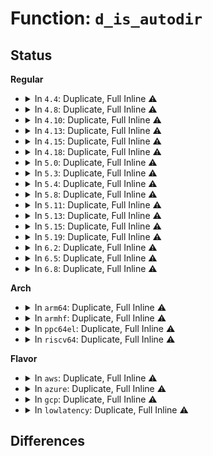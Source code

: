 # Function: <code>d_is_autodir</code>

## Status
<b>Regular</b>
<ul>
<li>
<details>
<summary>In <code>4.4</code>: Duplicate, Full Inline ⚠️</summary>

**Collision:** Static Duplication

**Inline:** Full

**Transformation:** False

**Instances:**

```
In mm/shmem.c (0)
Location: include/linux/dcache.h:430
Inline: True
```
```
In fs/namei.c (0)
Location: include/linux/dcache.h:430
Inline: True
```
```
In fs/namespace.c (0)
Location: include/linux/dcache.h:430
Inline: True
```
```
In fs/libfs.c (0)
Location: include/linux/dcache.h:430
Inline: True
```
```
In fs/notify/fanotify/fanotify.c (0)
Location: include/linux/dcache.h:430
Inline: True
```
```
In fs/ecryptfs/file.c (0)
Location: include/linux/dcache.h:430
Inline: True
```
```
In fs/ecryptfs/inode.c (0)
Location: include/linux/dcache.h:430
Inline: True
```
```
In fs/exportfs/expfs.c (0)
Location: include/linux/dcache.h:430
Inline: True
```
```
In fs/fuse/dir.c (0)
Location: include/linux/dcache.h:430
Inline: True
```
```
In fs/debugfs/inode.c (0)
Location: include/linux/dcache.h:430
Inline: True
```
```
In security/inode.c (0)
Location: include/linux/dcache.h:430
Inline: True
```
```
In security/selinux/hooks.c (0)
Location: include/linux/dcache.h:430
Inline: True
```
```
In security/tomoyo/file.c (0)
Location: include/linux/dcache.h:430
Inline: True
```
</details>
</li>
<li>
<details>
<summary>In <code>4.8</code>: Duplicate, Full Inline ⚠️</summary>

**Collision:** Static Duplication

**Inline:** Full

**Transformation:** False

**Instances:**

```
In mm/shmem.c (0)
Location: include/linux/dcache.h:404
Inline: True
```
```
In fs/namei.c (0)
Location: include/linux/dcache.h:404
Inline: True
```
```
In fs/namespace.c (0)
Location: include/linux/dcache.h:404
Inline: True
```
```
In fs/libfs.c (0)
Location: include/linux/dcache.h:404
Inline: True
```
```
In fs/notify/fanotify/fanotify.c (0)
Location: include/linux/dcache.h:404
Inline: True
```
```
In fs/ecryptfs/inode.c (0)
Location: include/linux/dcache.h:404
Inline: True
```
```
In fs/exportfs/expfs.c (0)
Location: include/linux/dcache.h:404
Inline: True
```
```
In fs/fuse/dir.c (0)
Location: include/linux/dcache.h:404
Inline: True
```
```
In fs/debugfs/inode.c (0)
Location: include/linux/dcache.h:404
Inline: True
```
```
In security/inode.c (0)
Location: include/linux/dcache.h:404
Inline: True
```
```
In security/selinux/hooks.c (0)
Location: include/linux/dcache.h:404
Inline: True
```
```
In security/tomoyo/file.c (0)
Location: include/linux/dcache.h:404
Inline: True
```
</details>
</li>
<li>
<details>
<summary>In <code>4.10</code>: Duplicate, Full Inline ⚠️</summary>

**Collision:** Static Duplication

**Inline:** Full

**Transformation:** False

**Instances:**

```
In mm/shmem.c (0)
Location: include/linux/dcache.h:404
Inline: True
```
```
In fs/namei.c (0)
Location: include/linux/dcache.h:404
Inline: True
```
```
In fs/namespace.c (0)
Location: include/linux/dcache.h:404
Inline: True
```
```
In fs/libfs.c (0)
Location: include/linux/dcache.h:404
Inline: True
```
```
In fs/notify/fanotify/fanotify.c (0)
Location: include/linux/dcache.h:404
Inline: True
```
```
In fs/ecryptfs/inode.c (0)
Location: include/linux/dcache.h:404
Inline: True
```
```
In fs/exportfs/expfs.c (0)
Location: include/linux/dcache.h:404
Inline: True
```
```
In fs/fuse/dir.c (0)
Location: include/linux/dcache.h:404
Inline: True
```
```
In fs/debugfs/inode.c (0)
Location: include/linux/dcache.h:404
Inline: True
```
```
In security/inode.c (0)
Location: include/linux/dcache.h:404
Inline: True
```
```
In security/selinux/hooks.c (0)
Location: include/linux/dcache.h:404
Inline: True
```
```
In security/tomoyo/file.c (0)
Location: include/linux/dcache.h:404
Inline: True
```
</details>
</li>
<li>
<details>
<summary>In <code>4.13</code>: Duplicate, Full Inline ⚠️</summary>

**Collision:** Static Duplication

**Inline:** Full

**Transformation:** False

**Instances:**

```
In mm/shmem.c (0)
Location: include/linux/dcache.h:410
Inline: True
```
```
In fs/namei.c (0)
Location: include/linux/dcache.h:410
Inline: True
```
```
In fs/namespace.c (0)
Location: include/linux/dcache.h:410
Inline: True
```
```
In fs/libfs.c (0)
Location: include/linux/dcache.h:410
Inline: True
```
```
In fs/notify/fanotify/fanotify.c (0)
Location: include/linux/dcache.h:410
Inline: True
```
```
In fs/ecryptfs/inode.c (0)
Location: include/linux/dcache.h:410
Inline: True
```
```
In fs/exportfs/expfs.c (0)
Location: include/linux/dcache.h:410
Inline: True
```
```
In fs/fuse/dir.c (0)
Location: include/linux/dcache.h:410
Inline: True
```
```
In fs/debugfs/inode.c (0)
Location: include/linux/dcache.h:410
Inline: True
```
```
In security/inode.c (0)
Location: include/linux/dcache.h:410
Inline: True
```
```
In security/selinux/hooks.c (0)
Location: include/linux/dcache.h:410
Inline: True
```
```
In security/tomoyo/file.c (0)
Location: include/linux/dcache.h:410
Inline: True
```
```
In security/apparmor/apparmorfs.c (0)
Location: include/linux/dcache.h:410
Inline: True
```
</details>
</li>
<li>
<details>
<summary>In <code>4.15</code>: Duplicate, Full Inline ⚠️</summary>

**Collision:** Static Duplication

**Inline:** Full

**Transformation:** False

**Instances:**

```
In mm/shmem.c (0)
Location: include/linux/dcache.h:411
Inline: True
```
```
In fs/namei.c (0)
Location: include/linux/dcache.h:411
Inline: True
```
```
In fs/namespace.c (0)
Location: include/linux/dcache.h:411
Inline: True
```
```
In fs/libfs.c (0)
Location: include/linux/dcache.h:411
Inline: True
```
```
In fs/notify/fanotify/fanotify.c (0)
Location: include/linux/dcache.h:411
Inline: True
```
```
In fs/ecryptfs/inode.c (0)
Location: include/linux/dcache.h:411
Inline: True
```
```
In fs/exportfs/expfs.c (0)
Location: include/linux/dcache.h:411
Inline: True
```
```
In fs/fuse/dir.c (0)
Location: include/linux/dcache.h:411
Inline: True
```
```
In fs/debugfs/inode.c (0)
Location: include/linux/dcache.h:411
Inline: True
```
```
In security/inode.c (0)
Location: include/linux/dcache.h:411
Inline: True
```
```
In security/selinux/hooks.c (0)
Location: include/linux/dcache.h:411
Inline: True
```
```
In security/tomoyo/file.c (0)
Location: include/linux/dcache.h:411
Inline: True
```
```
In security/apparmor/apparmorfs.c (0)
Location: include/linux/dcache.h:411
Inline: True
```
</details>
</li>
<li>
<details>
<summary>In <code>4.18</code>: Duplicate, Full Inline ⚠️</summary>

**Collision:** Static Duplication

**Inline:** Full

**Transformation:** False

**Instances:**

```
In mm/shmem.c (0)
Location: include/linux/dcache.h:412
Inline: True
```
```
In fs/namei.c (0)
Location: include/linux/dcache.h:412
Inline: True
```
```
In fs/dcache.c (0)
Location: include/linux/dcache.h:412
Inline: True
```
```
In fs/namespace.c (0)
Location: include/linux/dcache.h:412
Inline: True
```
```
In fs/libfs.c (0)
Location: include/linux/dcache.h:412
Inline: True
```
```
In fs/notify/fanotify/fanotify.c (0)
Location: include/linux/dcache.h:412
Inline: True
```
```
In fs/ecryptfs/inode.c (0)
Location: include/linux/dcache.h:412
Inline: True
```
```
In fs/exportfs/expfs.c (0)
Location: include/linux/dcache.h:412
Inline: True
```
```
In fs/fuse/dir.c (0)
Location: include/linux/dcache.h:412
Inline: True
```
```
In fs/debugfs/inode.c (0)
Location: include/linux/dcache.h:412
Inline: True
```
```
In security/inode.c (0)
Location: include/linux/dcache.h:412
Inline: True
```
```
In security/selinux/hooks.c (0)
Location: include/linux/dcache.h:412
Inline: True
```
```
In security/tomoyo/file.c (0)
Location: include/linux/dcache.h:412
Inline: True
```
```
In security/apparmor/apparmorfs.c (0)
Location: include/linux/dcache.h:412
Inline: True
```
</details>
</li>
<li>
<details>
<summary>In <code>5.0</code>: Duplicate, Full Inline ⚠️</summary>

**Collision:** Static Duplication

**Inline:** Full

**Transformation:** False

**Instances:**

```
In mm/shmem.c (0)
Location: include/linux/dcache.h:409
Inline: True
```
```
In fs/namei.c (0)
Location: include/linux/dcache.h:409
Inline: True
```
```
In fs/dcache.c (0)
Location: include/linux/dcache.h:409
Inline: True
```
```
In fs/namespace.c (0)
Location: include/linux/dcache.h:409
Inline: True
```
```
In fs/libfs.c (0)
Location: include/linux/dcache.h:409
Inline: True
```
```
In fs/notify/fanotify/fanotify.c (0)
Location: include/linux/dcache.h:409
Inline: True
```
```
In fs/ecryptfs/inode.c (0)
Location: include/linux/dcache.h:409
Inline: True
```
```
In fs/exportfs/expfs.c (0)
Location: include/linux/dcache.h:409
Inline: True
```
```
In fs/fuse/dir.c (0)
Location: include/linux/dcache.h:409
Inline: True
```
```
In fs/debugfs/inode.c (0)
Location: include/linux/dcache.h:409
Inline: True
```
```
In security/inode.c (0)
Location: include/linux/dcache.h:409
Inline: True
```
```
In security/selinux/hooks.c (0)
Location: include/linux/dcache.h:409
Inline: True
```
```
In security/tomoyo/file.c (0)
Location: include/linux/dcache.h:409
Inline: True
```
```
In security/apparmor/apparmorfs.c (0)
Location: include/linux/dcache.h:409
Inline: True
```
</details>
</li>
<li>
<details>
<summary>In <code>5.3</code>: Duplicate, Full Inline ⚠️</summary>

**Collision:** Static Duplication

**Inline:** Full

**Transformation:** False

**Instances:**

```
In mm/shmem.c (0)
Location: include/linux/dcache.h:407
Inline: True
```
```
In fs/namei.c (0)
Location: include/linux/dcache.h:407
Inline: True
```
```
In fs/namespace.c (0)
Location: include/linux/dcache.h:407
Inline: True
```
```
In fs/libfs.c (0)
Location: include/linux/dcache.h:407
Inline: True
```
```
In fs/ecryptfs/inode.c (0)
Location: include/linux/dcache.h:407
Inline: True
```
```
In fs/exportfs/expfs.c (0)
Location: include/linux/dcache.h:407
Inline: True
```
```
In fs/fuse/dir.c (0)
Location: include/linux/dcache.h:407
Inline: True
```
```
In fs/debugfs/inode.c (0)
Location: include/linux/dcache.h:407
Inline: True
```
```
In security/inode.c (0)
Location: include/linux/dcache.h:407
Inline: True
```
```
In security/selinux/hooks.c (0)
Location: include/linux/dcache.h:407
Inline: True
```
```
In security/tomoyo/file.c (0)
Location: include/linux/dcache.h:407
Inline: True
```
```
In security/apparmor/apparmorfs.c (0)
Location: include/linux/dcache.h:407
Inline: True
```
</details>
</li>
<li>
<details>
<summary>In <code>5.4</code>: Duplicate, Full Inline ⚠️</summary>

**Collision:** Static Duplication

**Inline:** Full

**Transformation:** False

**Instances:**

```
In mm/shmem.c (0)
Location: include/linux/dcache.h:407
Inline: True
```
```
In fs/namei.c (0)
Location: include/linux/dcache.h:407
Inline: True
```
```
In fs/namespace.c (0)
Location: include/linux/dcache.h:407
Inline: True
```
```
In fs/libfs.c (0)
Location: include/linux/dcache.h:407
Inline: True
```
```
In fs/ecryptfs/inode.c (0)
Location: include/linux/dcache.h:407
Inline: True
```
```
In fs/exportfs/expfs.c (0)
Location: include/linux/dcache.h:407
Inline: True
```
```
In fs/fuse/dir.c (0)
Location: include/linux/dcache.h:407
Inline: True
```
```
In fs/debugfs/inode.c (0)
Location: include/linux/dcache.h:407
Inline: True
```
```
In security/inode.c (0)
Location: include/linux/dcache.h:407
Inline: True
```
```
In security/selinux/hooks.c (0)
Location: include/linux/dcache.h:407
Inline: True
```
```
In security/tomoyo/file.c (0)
Location: include/linux/dcache.h:407
Inline: True
```
```
In security/apparmor/apparmorfs.c (0)
Location: include/linux/dcache.h:407
Inline: True
```
</details>
</li>
<li>
<details>
<summary>In <code>5.8</code>: Duplicate, Full Inline ⚠️</summary>

**Collision:** Static Duplication

**Inline:** Full

**Transformation:** False

**Instances:**

```
In mm/shmem.c (0)
Location: include/linux/dcache.h:409
Inline: True
```
```
In fs/namei.c (0)
Location: include/linux/dcache.h:409
Inline: True
```
```
In fs/namespace.c (0)
Location: include/linux/dcache.h:409
Inline: True
```
```
In fs/libfs.c (0)
Location: include/linux/dcache.h:409
Inline: True
```
```
In fs/ecryptfs/inode.c (0)
Location: include/linux/dcache.h:409
Inline: True
```
```
In fs/exportfs/expfs.c (0)
Location: include/linux/dcache.h:409
Inline: True
```
```
In fs/fuse/dir.c (0)
Location: include/linux/dcache.h:409
Inline: True
```
```
In fs/debugfs/inode.c (0)
Location: include/linux/dcache.h:409
Inline: True
```
```
In security/inode.c (0)
Location: include/linux/dcache.h:409
Inline: True
```
```
In security/selinux/hooks.c (0)
Location: include/linux/dcache.h:409
Inline: True
```
```
In security/tomoyo/file.c (0)
Location: include/linux/dcache.h:409
Inline: True
```
```
In security/apparmor/apparmorfs.c (0)
Location: include/linux/dcache.h:409
Inline: True
```
</details>
</li>
<li>
<details>
<summary>In <code>5.11</code>: Duplicate, Full Inline ⚠️</summary>

**Collision:** Static Duplication

**Inline:** Full

**Transformation:** False

**Instances:**

```
In mm/shmem.c (0)
Location: include/linux/dcache.h:410
Inline: True
```
```
In fs/namei.c (0)
Location: include/linux/dcache.h:410
Inline: True
```
```
In fs/namespace.c (0)
Location: include/linux/dcache.h:410
Inline: True
```
```
In fs/libfs.c (0)
Location: include/linux/dcache.h:410
Inline: True
```
```
In fs/ecryptfs/inode.c (0)
Location: include/linux/dcache.h:410
Inline: True
```
```
In fs/exportfs/expfs.c (0)
Location: include/linux/dcache.h:410
Inline: True
```
```
In fs/fuse/dir.c (0)
Location: include/linux/dcache.h:410
Inline: True
```
```
In fs/debugfs/inode.c (0)
Location: include/linux/dcache.h:410
Inline: True
```
```
In security/inode.c (0)
Location: include/linux/dcache.h:410
Inline: True
```
```
In security/selinux/hooks.c (0)
Location: include/linux/dcache.h:410
Inline: True
```
```
In security/tomoyo/file.c (0)
Location: include/linux/dcache.h:410
Inline: True
```
```
In security/apparmor/apparmorfs.c (0)
Location: include/linux/dcache.h:410
Inline: True
```
</details>
</li>
<li>
<details>
<summary>In <code>5.13</code>: Duplicate, Full Inline ⚠️</summary>

**Collision:** Static Duplication

**Inline:** Full

**Transformation:** False

**Instances:**

```
In mm/shmem.c (0)
Location: include/linux/dcache.h:413
Inline: True
```
```
In fs/namei.c (0)
Location: include/linux/dcache.h:413
Inline: True
```
```
In fs/namespace.c (0)
Location: include/linux/dcache.h:413
Inline: True
```
```
In fs/libfs.c (0)
Location: include/linux/dcache.h:413
Inline: True
```
```
In fs/ecryptfs/inode.c (0)
Location: include/linux/dcache.h:413
Inline: True
```
```
In fs/exportfs/expfs.c (0)
Location: include/linux/dcache.h:413
Inline: True
```
```
In fs/fuse/dir.c (0)
Location: include/linux/dcache.h:413
Inline: True
```
```
In fs/debugfs/inode.c (0)
Location: include/linux/dcache.h:413
Inline: True
```
```
In security/inode.c (0)
Location: include/linux/dcache.h:413
Inline: True
```
```
In security/selinux/hooks.c (0)
Location: include/linux/dcache.h:413
Inline: True
```
```
In security/tomoyo/file.c (0)
Location: include/linux/dcache.h:413
Inline: True
```
```
In security/apparmor/apparmorfs.c (0)
Location: include/linux/dcache.h:413
Inline: True
```
```
In security/landlock/fs.c (0)
Location: include/linux/dcache.h:413
Inline: True
```
</details>
</li>
<li>
<details>
<summary>In <code>5.15</code>: Duplicate, Full Inline ⚠️</summary>

**Collision:** Static Duplication

**Inline:** Full

**Transformation:** False

**Instances:**

```
In mm/shmem.c (0)
Location: include/linux/dcache.h:413
Inline: True
```
```
In fs/namei.c (0)
Location: include/linux/dcache.h:413
Inline: True
```
```
In fs/namespace.c (0)
Location: include/linux/dcache.h:413
Inline: True
```
```
In fs/libfs.c (0)
Location: include/linux/dcache.h:413
Inline: True
```
```
In fs/ecryptfs/inode.c (0)
Location: include/linux/dcache.h:413
Inline: True
```
```
In fs/exportfs/expfs.c (0)
Location: include/linux/dcache.h:413
Inline: True
```
```
In fs/fuse/dir.c (0)
Location: include/linux/dcache.h:413
Inline: True
```
```
In fs/debugfs/inode.c (0)
Location: include/linux/dcache.h:413
Inline: True
```
```
In security/inode.c (0)
Location: include/linux/dcache.h:413
Inline: True
```
```
In security/selinux/hooks.c (0)
Location: include/linux/dcache.h:413
Inline: True
```
```
In security/tomoyo/file.c (0)
Location: include/linux/dcache.h:413
Inline: True
```
```
In security/apparmor/apparmorfs.c (0)
Location: include/linux/dcache.h:413
Inline: True
```
```
In security/landlock/fs.c (0)
Location: include/linux/dcache.h:413
Inline: True
```
</details>
</li>
<li>
<details>
<summary>In <code>5.19</code>: Duplicate, Full Inline ⚠️</summary>

**Collision:** Static Duplication

**Inline:** Full

**Transformation:** False

**Instances:**

```
In fs/namei.c (0)
Location: include/linux/dcache.h:403
Inline: True
```
```
In fs/namespace.c (0)
Location: include/linux/dcache.h:403
Inline: True
```
```
In fs/libfs.c (0)
Location: include/linux/dcache.h:403
Inline: True
```
```
In fs/notify/fanotify/fanotify_user.c (0)
Location: include/linux/dcache.h:403
Inline: True
```
```
In fs/ecryptfs/inode.c (0)
Location: include/linux/dcache.h:403
Inline: True
```
```
In fs/exportfs/expfs.c (0)
Location: include/linux/dcache.h:403
Inline: True
```
```
In fs/fuse/dir.c (0)
Location: include/linux/dcache.h:403
Inline: True
```
```
In fs/debugfs/inode.c (0)
Location: include/linux/dcache.h:403
Inline: True
```
```
In security/inode.c (0)
Location: include/linux/dcache.h:403
Inline: True
```
```
In security/selinux/hooks.c (0)
Location: include/linux/dcache.h:403
Inline: True
```
```
In security/tomoyo/file.c (0)
Location: include/linux/dcache.h:403
Inline: True
```
```
In security/apparmor/apparmorfs.c (0)
Location: include/linux/dcache.h:403
Inline: True
```
```
In security/landlock/fs.c (0)
Location: include/linux/dcache.h:403
Inline: True
```
</details>
</li>
<li>
<details>
<summary>In <code>6.2</code>: Duplicate, Full Inline ⚠️</summary>

**Collision:** Static Duplication

**Inline:** Full

**Transformation:** False

**Instances:**

```
In fs/namei.c (0)
Location: include/linux/dcache.h:403
Inline: True
```
```
In fs/namespace.c (0)
Location: include/linux/dcache.h:403
Inline: True
```
```
In fs/libfs.c (0)
Location: include/linux/dcache.h:403
Inline: True
```
```
In fs/notify/fanotify/fanotify_user.c (0)
Location: include/linux/dcache.h:403
Inline: True
```
```
In fs/ecryptfs/inode.c (0)
Location: include/linux/dcache.h:403
Inline: True
```
```
In fs/exportfs/expfs.c (0)
Location: include/linux/dcache.h:403
Inline: True
```
```
In fs/fuse/dir.c (0)
Location: include/linux/dcache.h:403
Inline: True
```
```
In fs/debugfs/inode.c (0)
Location: include/linux/dcache.h:403
Inline: True
```
```
In security/inode.c (0)
Location: include/linux/dcache.h:403
Inline: True
```
```
In security/selinux/hooks.c (0)
Location: include/linux/dcache.h:403
Inline: True
```
```
In security/tomoyo/file.c (0)
Location: include/linux/dcache.h:403
Inline: True
```
```
In security/apparmor/apparmorfs.c (0)
Location: include/linux/dcache.h:403
Inline: True
```
```
In security/landlock/fs.c (0)
Location: include/linux/dcache.h:403
Inline: True
```
</details>
</li>
<li>
<details>
<summary>In <code>6.5</code>: Duplicate, Full Inline ⚠️</summary>

**Collision:** Static Duplication

**Inline:** Full

**Transformation:** False

**Instances:**

```
In fs/namei.c (0)
Location: include/linux/dcache.h:403
Inline: True
```
```
In fs/namespace.c (0)
Location: include/linux/dcache.h:403
Inline: True
```
```
In fs/libfs.c (0)
Location: include/linux/dcache.h:403
Inline: True
```
```
In fs/notify/fanotify/fanotify_user.c (0)
Location: include/linux/dcache.h:403
Inline: True
```
```
In fs/ecryptfs/inode.c (0)
Location: include/linux/dcache.h:403
Inline: True
```
```
In fs/exportfs/expfs.c (0)
Location: include/linux/dcache.h:403
Inline: True
```
```
In fs/fuse/dir.c (0)
Location: include/linux/dcache.h:403
Inline: True
```
```
In fs/debugfs/inode.c (0)
Location: include/linux/dcache.h:403
Inline: True
```
```
In security/inode.c (0)
Location: include/linux/dcache.h:403
Inline: True
```
```
In security/selinux/hooks.c (0)
Location: include/linux/dcache.h:403
Inline: True
```
```
In security/tomoyo/file.c (0)
Location: include/linux/dcache.h:403
Inline: True
```
```
In security/apparmor/apparmorfs.c (0)
Location: include/linux/dcache.h:403
Inline: True
```
```
In security/landlock/fs.c (0)
Location: include/linux/dcache.h:403
Inline: True
```
</details>
</li>
<li>
<details>
<summary>In <code>6.8</code>: Duplicate, Full Inline ⚠️</summary>

**Collision:** Static Duplication

**Inline:** Full

**Transformation:** False

**Instances:**

```
In fs/namei.c (0)
Location: include/linux/dcache.h:410
Inline: True
```
```
In fs/namespace.c (0)
Location: include/linux/dcache.h:410
Inline: True
```
```
In fs/libfs.c (0)
Location: include/linux/dcache.h:410
Inline: True
```
```
In fs/notify/fanotify/fanotify_user.c (0)
Location: include/linux/dcache.h:410
Inline: True
```
```
In fs/ecryptfs/inode.c (0)
Location: include/linux/dcache.h:410
Inline: True
```
```
In fs/exportfs/expfs.c (0)
Location: include/linux/dcache.h:410
Inline: True
```
```
In fs/fuse/dir.c (0)
Location: include/linux/dcache.h:410
Inline: True
```
```
In fs/debugfs/inode.c (0)
Location: include/linux/dcache.h:410
Inline: True
```
```
In security/inode.c (0)
Location: include/linux/dcache.h:410
Inline: True
```
```
In security/selinux/hooks.c (0)
Location: include/linux/dcache.h:410
Inline: True
```
```
In security/tomoyo/file.c (0)
Location: include/linux/dcache.h:410
Inline: True
```
```
In security/apparmor/apparmorfs.c (0)
Location: include/linux/dcache.h:410
Inline: True
```
```
In security/landlock/fs.c (0)
Location: include/linux/dcache.h:410
Inline: True
```
</details>
</li>
</ul>
<b>Arch</b>
<ul>
<li>
<details>
<summary>In <code>arm64</code>: Duplicate, Full Inline ⚠️</summary>

**Collision:** Static Duplication

**Inline:** Full

**Transformation:** False

**Instances:**

```
In mm/shmem.c (0)
Location: include/linux/dcache.h:407
Inline: True
```
```
In fs/namei.c (0)
Location: include/linux/dcache.h:407
Inline: True
```
```
In fs/namespace.c (0)
Location: include/linux/dcache.h:407
Inline: True
```
```
In fs/libfs.c (0)
Location: include/linux/dcache.h:407
Inline: True
```
```
In fs/ecryptfs/inode.c (0)
Location: include/linux/dcache.h:407
Inline: True
```
```
In fs/exportfs/expfs.c (0)
Location: include/linux/dcache.h:407
Inline: True
```
```
In fs/fuse/dir.c (0)
Location: include/linux/dcache.h:407
Inline: True
```
```
In fs/debugfs/inode.c (0)
Location: include/linux/dcache.h:407
Inline: True
```
```
In security/inode.c (0)
Location: include/linux/dcache.h:407
Inline: True
```
```
In security/selinux/hooks.c (0)
Location: include/linux/dcache.h:407
Inline: True
```
```
In security/tomoyo/file.c (0)
Location: include/linux/dcache.h:407
Inline: True
```
```
In security/apparmor/apparmorfs.c (0)
Location: include/linux/dcache.h:407
Inline: True
```
</details>
</li>
<li>
<details>
<summary>In <code>armhf</code>: Duplicate, Full Inline ⚠️</summary>

**Collision:** Static Duplication

**Inline:** Full

**Transformation:** False

**Instances:**

```
In mm/shmem.c (0)
Location: include/linux/dcache.h:407
Inline: True
```
```
In fs/namei.c (0)
Location: include/linux/dcache.h:407
Inline: True
```
```
In fs/namespace.c (0)
Location: include/linux/dcache.h:407
Inline: True
```
```
In fs/libfs.c (0)
Location: include/linux/dcache.h:407
Inline: True
```
```
In fs/ecryptfs/inode.c (0)
Location: include/linux/dcache.h:407
Inline: True
```
```
In fs/exportfs/expfs.c (0)
Location: include/linux/dcache.h:407
Inline: True
```
```
In fs/fuse/dir.c (0)
Location: include/linux/dcache.h:407
Inline: True
```
```
In fs/debugfs/inode.c (0)
Location: include/linux/dcache.h:407
Inline: True
```
```
In security/inode.c (0)
Location: include/linux/dcache.h:407
Inline: True
```
```
In security/selinux/hooks.c (0)
Location: include/linux/dcache.h:407
Inline: True
```
```
In security/tomoyo/file.c (0)
Location: include/linux/dcache.h:407
Inline: True
```
```
In security/apparmor/apparmorfs.c (0)
Location: include/linux/dcache.h:407
Inline: True
```
</details>
</li>
<li>
<details>
<summary>In <code>ppc64el</code>: Duplicate, Full Inline ⚠️</summary>

**Collision:** Static Duplication

**Inline:** Full

**Transformation:** False

**Instances:**

```
In mm/shmem.c (0)
Location: include/linux/dcache.h:407
Inline: True
```
```
In fs/namei.c (0)
Location: include/linux/dcache.h:407
Inline: True
```
```
In fs/namespace.c (0)
Location: include/linux/dcache.h:407
Inline: True
```
```
In fs/libfs.c (0)
Location: include/linux/dcache.h:407
Inline: True
```
```
In fs/ecryptfs/inode.c (0)
Location: include/linux/dcache.h:407
Inline: True
```
```
In fs/exportfs/expfs.c (0)
Location: include/linux/dcache.h:407
Inline: True
```
```
In fs/fuse/dir.c (0)
Location: include/linux/dcache.h:407
Inline: True
```
```
In fs/debugfs/inode.c (0)
Location: include/linux/dcache.h:407
Inline: True
```
```
In security/inode.c (0)
Location: include/linux/dcache.h:407
Inline: True
```
```
In security/selinux/hooks.c (0)
Location: include/linux/dcache.h:407
Inline: True
```
```
In security/tomoyo/file.c (0)
Location: include/linux/dcache.h:407
Inline: True
```
```
In security/apparmor/apparmorfs.c (0)
Location: include/linux/dcache.h:407
Inline: True
```
</details>
</li>
<li>
<details>
<summary>In <code>riscv64</code>: Duplicate, Full Inline ⚠️</summary>

**Collision:** Static Duplication

**Inline:** Full

**Transformation:** False

**Instances:**

```
In mm/shmem.c (0)
Location: include/linux/dcache.h:407
Inline: True
```
```
In fs/namei.c (0)
Location: include/linux/dcache.h:407
Inline: True
```
```
In fs/namespace.c (0)
Location: include/linux/dcache.h:407
Inline: True
```
```
In fs/libfs.c (0)
Location: include/linux/dcache.h:407
Inline: True
```
```
In fs/ecryptfs/inode.c (0)
Location: include/linux/dcache.h:407
Inline: True
```
```
In fs/exportfs/expfs.c (0)
Location: include/linux/dcache.h:407
Inline: True
```
```
In fs/fuse/dir.c (0)
Location: include/linux/dcache.h:407
Inline: True
```
```
In fs/debugfs/inode.c (0)
Location: include/linux/dcache.h:407
Inline: True
```
```
In security/inode.c (0)
Location: include/linux/dcache.h:407
Inline: True
```
```
In security/selinux/hooks.c (0)
Location: include/linux/dcache.h:407
Inline: True
```
```
In security/tomoyo/file.c (0)
Location: include/linux/dcache.h:407
Inline: True
```
```
In security/apparmor/apparmorfs.c (0)
Location: include/linux/dcache.h:407
Inline: True
```
</details>
</li>
</ul>
<b>Flavor</b>
<ul>
<li>
<details>
<summary>In <code>aws</code>: Duplicate, Full Inline ⚠️</summary>

**Collision:** Static Duplication

**Inline:** Full

**Transformation:** False

**Instances:**

```
In mm/shmem.c (0)
Location: include/linux/dcache.h:407
Inline: True
```
```
In fs/namei.c (0)
Location: include/linux/dcache.h:407
Inline: True
```
```
In fs/namespace.c (0)
Location: include/linux/dcache.h:407
Inline: True
```
```
In fs/libfs.c (0)
Location: include/linux/dcache.h:407
Inline: True
```
```
In fs/ecryptfs/inode.c (0)
Location: include/linux/dcache.h:407
Inline: True
```
```
In fs/exportfs/expfs.c (0)
Location: include/linux/dcache.h:407
Inline: True
```
```
In fs/fuse/dir.c (0)
Location: include/linux/dcache.h:407
Inline: True
```
```
In fs/debugfs/inode.c (0)
Location: include/linux/dcache.h:407
Inline: True
```
```
In security/inode.c (0)
Location: include/linux/dcache.h:407
Inline: True
```
```
In security/selinux/hooks.c (0)
Location: include/linux/dcache.h:407
Inline: True
```
```
In security/tomoyo/file.c (0)
Location: include/linux/dcache.h:407
Inline: True
```
```
In security/apparmor/apparmorfs.c (0)
Location: include/linux/dcache.h:407
Inline: True
```
</details>
</li>
<li>
<details>
<summary>In <code>azure</code>: Duplicate, Full Inline ⚠️</summary>

**Collision:** Static Duplication

**Inline:** Full

**Transformation:** False

**Instances:**

```
In mm/shmem.c (0)
Location: include/linux/dcache.h:407
Inline: True
```
```
In fs/namei.c (0)
Location: include/linux/dcache.h:407
Inline: True
```
```
In fs/namespace.c (0)
Location: include/linux/dcache.h:407
Inline: True
```
```
In fs/libfs.c (0)
Location: include/linux/dcache.h:407
Inline: True
```
```
In fs/ecryptfs/inode.c (0)
Location: include/linux/dcache.h:407
Inline: True
```
```
In fs/exportfs/expfs.c (0)
Location: include/linux/dcache.h:407
Inline: True
```
```
In fs/fuse/dir.c (0)
Location: include/linux/dcache.h:407
Inline: True
```
```
In fs/debugfs/inode.c (0)
Location: include/linux/dcache.h:407
Inline: True
```
```
In security/inode.c (0)
Location: include/linux/dcache.h:407
Inline: True
```
```
In security/selinux/hooks.c (0)
Location: include/linux/dcache.h:407
Inline: True
```
```
In security/tomoyo/file.c (0)
Location: include/linux/dcache.h:407
Inline: True
```
```
In security/apparmor/apparmorfs.c (0)
Location: include/linux/dcache.h:407
Inline: True
```
</details>
</li>
<li>
<details>
<summary>In <code>gcp</code>: Duplicate, Full Inline ⚠️</summary>

**Collision:** Static Duplication

**Inline:** Full

**Transformation:** False

**Instances:**

```
In mm/shmem.c (0)
Location: include/linux/dcache.h:407
Inline: True
```
```
In fs/namei.c (0)
Location: include/linux/dcache.h:407
Inline: True
```
```
In fs/namespace.c (0)
Location: include/linux/dcache.h:407
Inline: True
```
```
In fs/libfs.c (0)
Location: include/linux/dcache.h:407
Inline: True
```
```
In fs/ecryptfs/inode.c (0)
Location: include/linux/dcache.h:407
Inline: True
```
```
In fs/exportfs/expfs.c (0)
Location: include/linux/dcache.h:407
Inline: True
```
```
In fs/fuse/dir.c (0)
Location: include/linux/dcache.h:407
Inline: True
```
```
In fs/debugfs/inode.c (0)
Location: include/linux/dcache.h:407
Inline: True
```
```
In security/inode.c (0)
Location: include/linux/dcache.h:407
Inline: True
```
```
In security/selinux/hooks.c (0)
Location: include/linux/dcache.h:407
Inline: True
```
```
In security/tomoyo/file.c (0)
Location: include/linux/dcache.h:407
Inline: True
```
```
In security/apparmor/apparmorfs.c (0)
Location: include/linux/dcache.h:407
Inline: True
```
</details>
</li>
<li>
<details>
<summary>In <code>lowlatency</code>: Duplicate, Full Inline ⚠️</summary>

**Collision:** Static Duplication

**Inline:** Full

**Transformation:** False

**Instances:**

```
In mm/shmem.c (0)
Location: include/linux/dcache.h:407
Inline: True
```
```
In fs/namei.c (0)
Location: include/linux/dcache.h:407
Inline: True
```
```
In fs/namespace.c (0)
Location: include/linux/dcache.h:407
Inline: True
```
```
In fs/libfs.c (0)
Location: include/linux/dcache.h:407
Inline: True
```
```
In fs/ecryptfs/inode.c (0)
Location: include/linux/dcache.h:407
Inline: True
```
```
In fs/exportfs/expfs.c (0)
Location: include/linux/dcache.h:407
Inline: True
```
```
In fs/fuse/dir.c (0)
Location: include/linux/dcache.h:407
Inline: True
```
```
In fs/debugfs/inode.c (0)
Location: include/linux/dcache.h:407
Inline: True
```
```
In security/inode.c (0)
Location: include/linux/dcache.h:407
Inline: True
```
```
In security/selinux/hooks.c (0)
Location: include/linux/dcache.h:407
Inline: True
```
```
In security/tomoyo/file.c (0)
Location: include/linux/dcache.h:407
Inline: True
```
```
In security/apparmor/apparmorfs.c (0)
Location: include/linux/dcache.h:407
Inline: True
```
</details>
</li>
</ul>

## Differences
